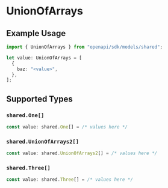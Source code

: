 # UnionOfArrays

## Example Usage

```typescript
import { UnionOfArrays } from "openapi/sdk/models/shared";

let value: UnionOfArrays = [
  {
    baz: "<value>",
  },
];
```

## Supported Types

### `shared.One[]`

```typescript
const value: shared.One[] = /* values here */
```

### `shared.UnionOfArrays2[]`

```typescript
const value: shared.UnionOfArrays2[] = /* values here */
```

### `shared.Three[]`

```typescript
const value: shared.Three[] = /* values here */
```

